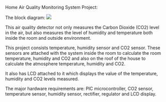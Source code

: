 Home Air Quality Monitoring System Project:

  The block diagram:
  ![](https://nevonprojects.com/wp-content/uploads/2018/12/Air-Quality-Monitoring-System-Project.png)
  
  This air quality detector not only measures the Carbon Dioxide (CO2) level in the air, but also measures the level of humidity and temperature both inside the room and outside environment.
  
  This project consists temperature, humidity sensor and CO2 sensor. These sensors are attached with the system inside the room to calculate the room temperature, humidity and CO2 and also on the roof of the house to calculate the atmosphere temperature, humidity and CO2.
  
  It also has LCD attached to it which displays the value of the temperature, humidity and CO2 levels measured.
  
  The major hardware requirements are:
  PIC microcontroller, CO2 sensor, temperature sensor, humidity sensor, rectifier, regulator and LCD display.
  
  
